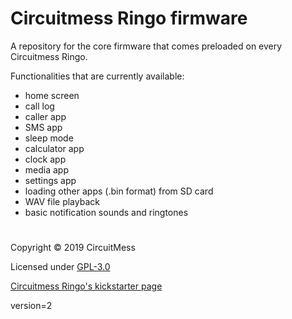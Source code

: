 

# Circuitmess Ringo firmware 

A repository for the core firmware that comes preloaded on every Circuitmess Ringo.

Functionalities that are currently available:
- home screen
- call log
- caller app
- SMS app
- sleep mode
- calculator app
- clock app
- media app
- settings app
- loading other apps (.bin format) from SD card
- WAV file playback
- basic notification sounds and ringtones

#

Copyright © 2019 CircuitMess

Licensed under [GPL-3.0](https://www.gnu.org/licenses/gpl-3.0.html)

[Circuitmess Ringo's kickstarter page](https://www.kickstarter.com/projects/albertgajsak/makerphone-an-educational-diy-mobile-phone/updates)


version=2
